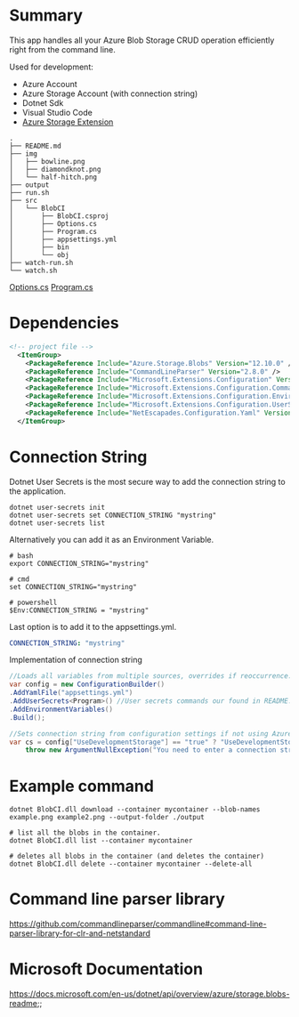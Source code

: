 # Summary
This app handles all your Azure Blob Storage CRUD operation efficiently right from the command line.

Used for development:
- Azure Account
- Azure Storage Account (with connection string)
- Dotnet Sdk
- Visual Studio Code
- [Azure Storage Extension](https://marketplace.visualstudio.com/items?itemName=ms-azuretools.vscode-azurestorage)


```
.
├── README.md
├── img
│   ├── bowline.png
│   ├── diamondknot.png
│   └── half-hitch.png
├── output
├── run.sh
├── src
│   └── BlobCI
│       ├── BlobCI.csproj
│       ├── Options.cs
│       ├── Program.cs
│       ├── appsettings.yml
│       ├── bin
│       └── obj
├── watch-run.sh
└── watch.sh
```
[Options.cs](https://github.com/RobinAxelsson/ConsoleBlobApp/blob/master/src/BlobCI/Options.cs)
[Program.cs](https://github.com/RobinAxelsson/ConsoleBlobApp/blob/master/src/BlobCI/Program.cs)

# Dependencies
```xml
<!-- project file -->
  <ItemGroup>
    <PackageReference Include="Azure.Storage.Blobs" Version="12.10.0" />
    <PackageReference Include="CommandLineParser" Version="2.8.0" />
    <PackageReference Include="Microsoft.Extensions.Configuration" Version="5.0.0" />
    <PackageReference Include="Microsoft.Extensions.Configuration.CommandLine" Version="5.0.0" />
    <PackageReference Include="Microsoft.Extensions.Configuration.EnvironmentVariables" Version="5.0.0" />
    <PackageReference Include="Microsoft.Extensions.Configuration.UserSecrets" Version="5.0.0" />
    <PackageReference Include="NetEscapades.Configuration.Yaml" Version="2.1.0" />
  </ItemGroup>
```

# Connection String
Dotnet User Secrets is the most secure way to add the connection string to the application.
```shell
dotnet user-secrets init
dotnet user-secrets set CONNECTION_STRING "mystring"
dotnet user-secrets list
```
Alternatively you can add it as an Environment Variable.
```script
# bash
export CONNECTION_STRING="mystring"

# cmd
set CONNECTION_STRING="mystring"

# powershell
$Env:CONNECTION_STRING = "mystring"
```
Last option is to add it to the appsettings.yml.
```yaml
CONNECTION_STRING: "mystring"
```

Implementation of connection string
```csharp
//Loads all variables from multiple sources, overrides if reoccurrence.
var config = new ConfigurationBuilder()
.AddYamlFile("appsettings.yml")
.AddUserSecrets<Program>() //User secrets commands our found in README.md
.AddEnvironmentVariables()
.Build();

//Sets connection string from configuration settings if not using Azure Emulator Storage.
var cs = config["UseDevelopmentStorage"] == "true" ? "UseDevelopmentStorage=true;" : config["CONNECTION_STRING"] ??
    throw new ArgumentNullException("You need to enter a connection string");

```

# Example command
```shell
dotnet BlobCI.dll download --container mycontainer --blob-names example.png example2.png --output-folder ./output

# list all the blobs in the container.
dotnet BlobCI.dll list --container mycontainer

# deletes all blobs in the container (and deletes the container)
dotnet BlobCI.dll delete --container mycontainer --delete-all
```
# Command line parser library
https://github.com/commandlineparser/commandline#command-line-parser-library-for-clr-and-netstandard

# Microsoft Documentation
https://docs.microsoft.com/en-us/dotnet/api/overview/azure/storage.blobs-readme;;
